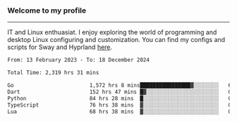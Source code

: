 ### Welcome to my profile

---

IT and Linux enthuasiat. I enjoy exploring the world of programming and desktop Linux configuring and customization. You can find my configs and scripts for Sway and Hyprland [here](https://github.com/uroborosq/mess-of-linux-configurations).

<!-- <div display="block">
 	<img align="left" width="48%" alt="isocalendar" src=".github/metrics/isocalendar_metrics.svg" />
	<img align="center" width="48%" alt="contributions" src=".github/metrics/contributions_metrics.svg" />
	<img align="center" alt="languages" src=".github/metrics/languages_metrics.svg" />
</div> -->

<!-- ![](https://komarev.com/ghpvc/?username=uroborosq&color=success&style=flat-square) -->
<!-- [](https://img.shields.io/github/last-commit/uroborosq/uroborosq?label=Profile%20updated&style=flat-square) -->

<!--START_SECTION:waka-->

```txt
From: 13 February 2023 - To: 18 December 2024

Total Time: 2,319 hrs 31 mins

Go                        1,572 hrs 8 mins████████████████▓░░░░░░░░   67.10 %
Dart                      152 hrs 47 mins █▓░░░░░░░░░░░░░░░░░░░░░░░   06.52 %
Python                    84 hrs 28 mins  █░░░░░░░░░░░░░░░░░░░░░░░░   03.61 %
TypeScript                76 hrs 38 mins  ▓░░░░░░░░░░░░░░░░░░░░░░░░   03.27 %
Lua                       68 hrs 38 mins  ▓░░░░░░░░░░░░░░░░░░░░░░░░   02.93 %
```

<!--END_SECTION:waka-->
